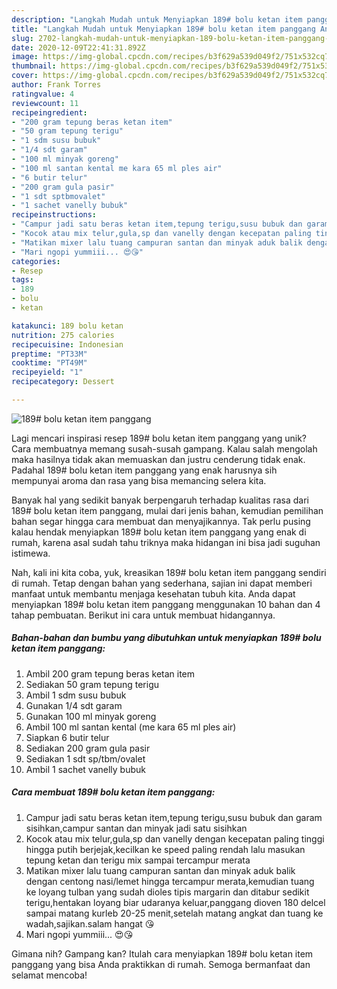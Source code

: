 ```yaml
---
description: "Langkah Mudah untuk Menyiapkan 189# bolu ketan item panggang Anti Gagal"
title: "Langkah Mudah untuk Menyiapkan 189# bolu ketan item panggang Anti Gagal"
slug: 2702-langkah-mudah-untuk-menyiapkan-189-bolu-ketan-item-panggang-anti-gagal
date: 2020-12-09T22:41:31.892Z
image: https://img-global.cpcdn.com/recipes/b3f629a539d049f2/751x532cq70/189-bolu-ketan-item-panggang-foto-resep-utama.jpg
thumbnail: https://img-global.cpcdn.com/recipes/b3f629a539d049f2/751x532cq70/189-bolu-ketan-item-panggang-foto-resep-utama.jpg
cover: https://img-global.cpcdn.com/recipes/b3f629a539d049f2/751x532cq70/189-bolu-ketan-item-panggang-foto-resep-utama.jpg
author: Frank Torres
ratingvalue: 4
reviewcount: 11
recipeingredient:
- "200 gram tepung beras ketan item"
- "50 gram tepung terigu"
- "1 sdm susu bubuk"
- "1/4 sdt garam"
- "100 ml minyak goreng"
- "100 ml santan kental me kara 65 ml ples air"
- "6 butir telur"
- "200 gram gula pasir"
- "1 sdt sptbmovalet"
- "1 sachet vanelly bubuk"
recipeinstructions:
- "Campur jadi satu beras ketan item,tepung terigu,susu bubuk dan garam sisihkan,campur santan dan minyak jadi satu sisihkan"
- "Kocok atau mix telur,gula,sp dan vanelly dengan kecepatan paling tinggi hingga putih berjejak,kecilkan ke speed paling rendah lalu masukan tepung ketan dan terigu mix sampai tercampur merata"
- "Matikan mixer lalu tuang campuran santan dan minyak aduk balik dengan centong nasi/lemet hingga tercampur merata,kemudian tuang ke loyang tulban yang sudah dioles tipis margarin dan ditabur sedikit terigu,hentakan loyang biar udaranya keluar,panggang dioven 180 delcel sampai matang kurleb 20-25 menit,setelah matang angkat dan tuang ke wadah,sajikan.salam hangat 😘"
- "Mari ngopi yummiii... 😍😘"
categories:
- Resep
tags:
- 189
- bolu
- ketan

katakunci: 189 bolu ketan 
nutrition: 275 calories
recipecuisine: Indonesian
preptime: "PT33M"
cooktime: "PT49M"
recipeyield: "1"
recipecategory: Dessert

---
```



![189# bolu ketan item panggang](https://img-global.cpcdn.com/recipes/b3f629a539d049f2/751x532cq70/189-bolu-ketan-item-panggang-foto-resep-utama.jpg)

Lagi mencari inspirasi resep 189# bolu ketan item panggang yang unik? Cara membuatnya memang susah-susah gampang. Kalau salah mengolah maka hasilnya tidak akan memuaskan dan justru cenderung tidak enak. Padahal 189# bolu ketan item panggang yang enak harusnya sih mempunyai aroma dan rasa yang bisa memancing selera kita.



Banyak hal yang sedikit banyak berpengaruh terhadap kualitas rasa dari 189# bolu ketan item panggang, mulai dari jenis bahan, kemudian pemilihan bahan segar hingga cara membuat dan menyajikannya. Tak perlu pusing kalau hendak menyiapkan 189# bolu ketan item panggang yang enak di rumah, karena asal sudah tahu triknya maka hidangan ini bisa jadi suguhan istimewa.


Nah, kali ini kita coba, yuk, kreasikan 189# bolu ketan item panggang sendiri di rumah. Tetap dengan bahan yang sederhana, sajian ini dapat memberi manfaat untuk membantu menjaga kesehatan tubuh kita. Anda dapat menyiapkan 189# bolu ketan item panggang menggunakan 10 bahan dan 4 tahap pembuatan. Berikut ini cara untuk membuat hidangannya.

<!--inarticleads1-->

##### Bahan-bahan dan bumbu yang dibutuhkan untuk menyiapkan 189# bolu ketan item panggang:

1. Ambil 200 gram tepung beras ketan item
1. Sediakan 50 gram tepung terigu
1. Ambil 1 sdm susu bubuk
1. Gunakan 1/4 sdt garam
1. Gunakan 100 ml minyak goreng
1. Ambil 100 ml santan kental (me kara 65 ml ples air)
1. Siapkan 6 butir telur
1. Sediakan 200 gram gula pasir
1. Sediakan 1 sdt sp/tbm/ovalet
1. Ambil 1 sachet vanelly bubuk




<!--inarticleads2-->

##### Cara membuat 189# bolu ketan item panggang:

1. Campur jadi satu beras ketan item,tepung terigu,susu bubuk dan garam sisihkan,campur santan dan minyak jadi satu sisihkan
1. Kocok atau mix telur,gula,sp dan vanelly dengan kecepatan paling tinggi hingga putih berjejak,kecilkan ke speed paling rendah lalu masukan tepung ketan dan terigu mix sampai tercampur merata
1. Matikan mixer lalu tuang campuran santan dan minyak aduk balik dengan centong nasi/lemet hingga tercampur merata,kemudian tuang ke loyang tulban yang sudah dioles tipis margarin dan ditabur sedikit terigu,hentakan loyang biar udaranya keluar,panggang dioven 180 delcel sampai matang kurleb 20-25 menit,setelah matang angkat dan tuang ke wadah,sajikan.salam hangat 😘
1. Mari ngopi yummiii... 😍😘




Gimana nih? Gampang kan? Itulah cara menyiapkan 189# bolu ketan item panggang yang bisa Anda praktikkan di rumah. Semoga bermanfaat dan selamat mencoba!
